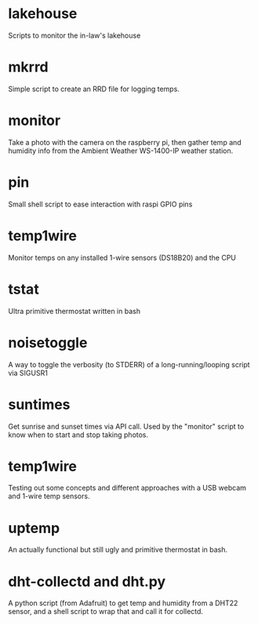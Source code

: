 # lakehouse
Scripts to monitor the in-law's lakehouse

mkrrd
=====

Simple script to create an RRD file for logging temps.

monitor
=======

Take a photo with the camera on the raspberry pi, then gather temp and humidity info from the Ambient Weather WS-1400-IP weather station.

pin
===

Small shell script to ease interaction with raspi GPIO pins

temp1wire
=========

Monitor temps on any installed 1-wire sensors (DS18B20) and the CPU

tstat
=====

Ultra primitive thermostat written in bash

noisetoggle
===========

A way to toggle the verbosity (to STDERR) of a long-running/looping script via SIGUSR1

suntimes
========

Get sunrise and sunset times via API call. Used by the "monitor" script to know when to start and stop taking photos.

temp1wire
=========

Testing out some concepts and different approaches with a USB webcam and 1-wire temp sensors.

uptemp
======

An actually functional but still ugly and primitive thermostat in bash.

dht-collectd and dht.py
=======================

A python script (from Adafruit) to get temp and humidity from a DHT22 sensor, and a shell script to wrap that and call it for collectd.
